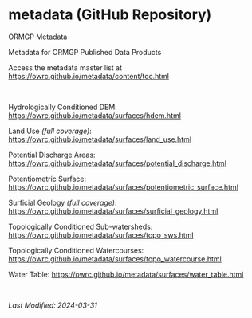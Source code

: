 # metadata (GitHub Repository)

ORMGP Metadata

Metadata for ORMGP Published Data Products

Access the metadata master list at https://owrc.github.io/metadata/content/toc.html

<br>

Hydrologically Conditioned DEM: https://owrc.github.io/metadata/surfaces/hdem.html

Land Use _(full coverage)_: https://owrc.github.io/metadata/surfaces/land_use.html

Potential Discharge Areas: https://owrc.github.io/metadata/surfaces/potential_discharge.html

Potentiometric Surface: https://owrc.github.io/metadata/surfaces/potentiometric_surface.html

Surficial Geology _(full coverage)_: https://owrc.github.io/metadata/surfaces/surficial_geology.html

Topologically Conditioned Sub-watersheds: https://owrc.github.io/metadata/surfaces/topo_sws.html

Topologically Conditioned Watercourses: https://owrc.github.io/metadata/surfaces/topo_watercourse.html

Water Table: https://owrc.github.io/metadata/surfaces/water_table.html

<br>

*Last Modified: 2024-03-31*
